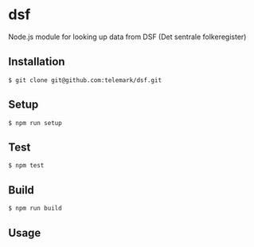 # dsf

Node.js module for looking up data from DSF (Det sentrale folkeregister)

## Installation
```
$ git clone git@github.com:telemark/dsf.git
```

## Setup
```
$ npm run setup
```

## Test
```
$ npm test
```

## Build
```
$ npm run build
```

## Usage



